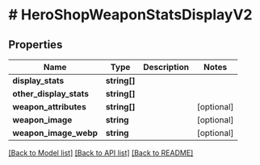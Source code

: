 # # HeroShopWeaponStatsDisplayV2

## Properties

Name | Type | Description | Notes
------------ | ------------- | ------------- | -------------
**display_stats** | **string[]** |  |
**other_display_stats** | **string[]** |  |
**weapon_attributes** | **string[]** |  | [optional]
**weapon_image** | **string** |  | [optional]
**weapon_image_webp** | **string** |  | [optional]

[[Back to Model list]](../../README.md#models) [[Back to API list]](../../README.md#endpoints) [[Back to README]](../../README.md)
